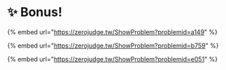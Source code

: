 # ✨ Bonus!

{% embed url="https://zerojudge.tw/ShowProblem?problemid=a149" %}

{% embed url="https://zerojudge.tw/ShowProblem?problemid=b759" %}

{% embed url="https://zerojudge.tw/ShowProblem?problemid=e051" %}



